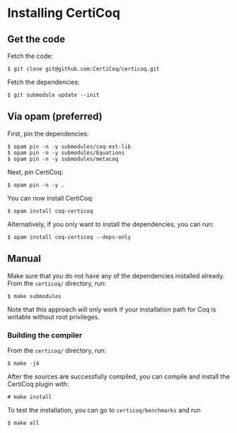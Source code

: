 # Installing CertiCoq

## Get the code

Fetch the code:

```console
$ git clone git@github.com:CertiCoq/certicoq.git
```

Fetch the dependencies:

```console
$ git submodule update --init
```


## Via opam (preferred)

First, pin the dependencies:

```console
$ opam pin -n -y submodules/coq-ext-lib
$ opam pin -n -y submodules/Equations
$ opam pin -n -y submodules/metacoq
```

Next, pin CertiCoq:

```console
$ opam pin -n -y .
```

You can now install CertiCoq:

```console
$ opam install coq-certicoq
```

Alternatively, if you only want to install the dependencies, you can run:

```console
$ opam install coq-certicoq --deps-only
```

## Manual

Make sure that you do not have any of the dependencies installed already. From the `certicoq/` directory, run:

```console
$ make submodules
```
    
Note that this approach will only work if your installation path for Coq is writable  without root privileges.

### Building the compiler

From the `certicoq/` directory, run:

```console
$ make -j4
```

After the sources are successfully compiled, you can compile and install the CertiCoq plugin with:

```console
# make install
```

To test the installation, you can go to `certicoq/benchmarks` and run

```console
$ make all
```
